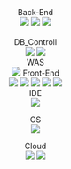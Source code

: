  
<div align="center">
Back-End <br>
 <img src="https://img.shields.io/badge/java-4479A1?style=for-the-badge&logo=java&logoColor=white">
<img src="https://img.shields.io/badge/spring boot-6DB33F?style=for-the-badge&logo=springboot&logoColor=white">
 <img src="https://img.shields.io/badge/spring security-6DB33F?style=for-the-badge&logo=springsecurity&logoColor=white"><br>
 <br>
 DB_Controll<br>
 <img src="https://img.shields.io/badge/mysql-4479A1?style=for-the-badge&logo=mysql&logoColor=white">
 <img src="https://img.shields.io/badge/mybatis-4479A1?style=for-the-badge&logo=mybatis&logoColor=white">
 <br>
 WAS<br>
 <img src="https://img.shields.io/badge/apachetomcat-4479A1?style=for-the-badge&logo=apachetomcat&logoColor=white">
Front-End <br>
  <img src="https://img.shields.io/badge/javascript-F8DC75?style=for-the-badge&logo=javascript&logoColor=white">
 <img src="https://img.shields.io/badge/html5-E34F26?style=for-the-badge&logo=html5&logoColor=white">
 <img src="https://img.shields.io/badge/jquery-0769AD?style=for-the-badge&logo=jquery&logoColor=white">
 <img src="https://img.shields.io/badge/css-1572B6?style=for-the-badge&logo=css&logoColor=white">
 <img src="https://img.shields.io/badge/Thymeleaf-#005F0F?style=for-the-badge&logo=thymeleaf&logoColor=white">
 <br>
 IDE<br>
 <img src="https://img.shields.io/badge/intellij-000000?style=for-the-badge&logo=intellij&logoColor=white">
 
 OS<br>
 <img src="https://img.shields.io/badge/centos-262577?style=for-the-badge&logo=centos&logoColor=white">
 
 Cloud<br>
  <img src="https://img.shields.io/badge/amazon rds-527FFF?style=for-the-badge&logo=amazonrds&logoColor=white">
  <img src="https://img.shields.io/badge/amazon ec2-FF9900?style=for-the-badge&logo=amazonec2&logoColor=white">
</div>
